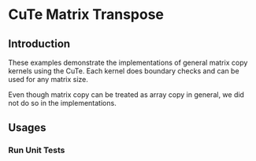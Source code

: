 # CuTe Matrix Transpose

## Introduction

These examples demonstrate the implementations of general matrix copy kernels using the CuTe. Each kernel does boundary checks and can be used for any matrix size.

Even though matrix copy can be treated as array copy in general, we did not do so in the implementations.

## Usages

### Run Unit Tests
